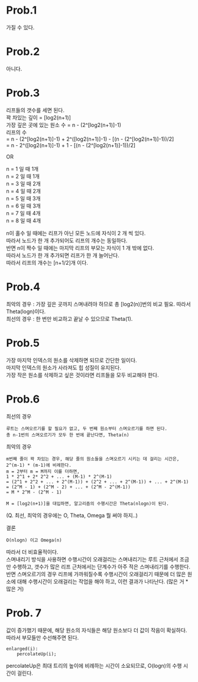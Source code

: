 # Prob.1
가질 수 있다.

# Prob.2
아니다.

# Prob.3
리프들의 갯수를 세면 된다.  
꽉 차있는 깊이 = [log2(n+1)]  
가장 깊은 곳에 있는 원소 수 = n - (2^[log2(n+1)]-1)  
리프의 수  
 = n - (2^[log2(n+1)]-1) + 2^([log2(n+1)]-1) - [(n - (2^[log2(n+1)]-1))/2]  
 = n - 2^([log2(n+1)]-1) + 1 - [(n - (2^[log2(n+1)]-1))/2]
  
OR  
  
n = 1 일 때 1개  
n = 2 일 때 1개  
n = 3 일 때 2개  
n = 4 일 때 2개  
n = 5 일 때 3개  
n = 6 일 때 3개  
n = 7 일 때 4개  
n = 8 일 때 4개  
  
n이 홀수 일 때에는 리프가 아닌 모든 노드에 자식이 2 개 씩 있다.  
따라서 노드가 한 개 추가되어도 리프의 개수는 동일하다.  
반면 n이 짝수 일 때에는 마지막 리프의 부모는 자식이 1 개 밖에 없다.  
따라서 노드가 한 개 추가되면 리프가 한 개 늘어난다.  
따라서 리프의 개수는 [n+1/2]개 이다.  

# Prob.4
최악의 경우 : 가장 깊은 곳까지 스며내려야 하므로 총 [log2(n)]번의 비교 필요. 따라서 Theta(logn)이다.  
최선의 경우 : 한 번만 비교하고 끝날 수 있으므로 Theta(1).

# Prob.5
가장 마지막 인덱스의 원소를 삭제하면 되므로 간단한 일이다.  
마지막 인덱스의 원소가 사라져도 힙 성질이 유지된다.  
가장 작은 원소를 삭제하고 싶은 것이라면 리프들을 모두 비교해야 한다.

# Prob.6
최선의 경우
```
루트는 스며오르기를 할 필요가 없고, 두 번째 원소부터 스며오르기를 하면 된다.
총 n-1번의 스며오르기가 모두 한 번에 끝난다면, Theta(n)
```
최악의 경우
```
m번째 줄이 꽉 차있는 경우, 해당 줄의 원소들을 스며오르기 시키는 데 걸리는 시간은, 2^(m-1) * (m-1)에 비례한다.
m = 2부터 m = M까지 이를 더하면,
1 * 2^1 + 2* 2^2 + ... + (M-1) * 2^(M-1)
= (2^1 + 2^2 + ... + 2^(M-1)) + (2^2 + ... + 2^(M-1)) + ... + 2^(M-1)
= (2^M - 1) + (2^M - 2) + ... + (2^M - 2^(M-1))
= M * 2^M - (2^M - 1)

M = [log2(n+1)]을 대입하면, 알고리즘의 수행시간은 Theta(nlogn)이 된다.
```
(Q. 최선, 최악의 경우에는 O, Theta, Omega 뭘 써야 하지..)

결론
```
O(nlogn) 이고 Omega(n)
```
따라서 더 비효율적이다.  
스며내리기 방식을 사용하면 수행시간이 오래걸리는 스며내리기는 루트 근처에서 조금만 수행하고, 갯수가 많은 리프 근처에서는 단계수가 아주 적은 스며내리기를 수행한다.  
반면 스며오르기의 경우 리프에 가까워질수록 수행시간이 오래걸리기 때문에 더 많은 원소에 대해 수행시간이 오래걸리는 작업을 해야 하고, 이런 결과가 나타난다. (많은 거 * 많은 거)

# Prob. 7
값이 증가했기 때문에, 해당 원소의 자식들은 해당 원소보다 더 값이 작음이 확실하다.  
따라서 부모들만 수선해주면 된다.  
```
enlarged(i):
    percolateUp(i);
```
percolateUp은 최대 트리의 높이에 비례하는 시간이 소요되므로, O(logn)의 수행 시간이 걸린다.
